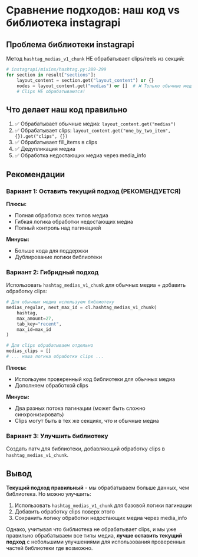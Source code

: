 # Сравнение подходов: наш код vs библиотека instagrapi

## Проблема библиотеки instagrapi

Метод `hashtag_medias_v1_chunk` НЕ обрабатывает clips/reels из секций:

```python
# instagrapi/mixins/hashtag.py:289-299
for section in result["sections"]:
    layout_content = section.get("layout_content") or {}
    nodes = layout_content.get("medias") or []  # ❌ Только обычные медиа!
    # Clips НЕ обрабатываются!
```

## Что делает наш код правильно

1. ✅ Обрабатывает обычные медиа: `layout_content.get("medias")`
2. ✅ Обрабатывает clips: `layout_content.get("one_by_two_item", {}).get("clips", {})`
3. ✅ Обрабатывает fill_items в clips
4. ✅ Дедупликация медиа
5. ✅ Обработка недостающих медиа через media_info

## Рекомендации

### Вариант 1: Оставить текущий подход (РЕКОМЕНДУЕТСЯ)
**Плюсы:**
- Полная обработка всех типов медиа
- Гибкая логика обработки недостающих медиа
- Полный контроль над пагинацией

**Минусы:**
- Больше кода для поддержки
- Дублирование логики библиотеки

### Вариант 2: Гибридный подход
Использовать `hashtag_medias_v1_chunk` для обычных медиа + добавить обработку clips:

```python
# Для обычных медиа используем библиотеку
medias_regular, next_max_id = cl.hashtag_medias_v1_chunk(
    hashtag, 
    max_amount=27, 
    tab_key="recent", 
    max_id=max_id
)

# Для clips обрабатываем отдельно
medias_clips = []
# ... наша логика обработки clips ...
```

**Плюсы:**
- Используем проверенный код библиотеки для обычных медиа
- Дополняем обработкой clips

**Минусы:**
- Два разных потока пагинации (может быть сложно синхронизировать)
- Clips могут быть в тех же секциях, что и обычные медиа

### Вариант 3: Улучшить библиотеку
Создать патч для библиотеки, добавляющий обработку clips в `hashtag_medias_v1_chunk`.

## Вывод

**Текущий подход правильный** - мы обрабатываем больше данных, чем библиотека. Но можно улучшить:

1. Использовать `hashtag_medias_v1_chunk` для базовой логики пагинации
2. Добавить обработку clips поверх этого
3. Сохранить логику обработки недостающих медиа через media_info

Однако, учитывая что библиотека не обрабатывает clips, и мы уже правильно обрабатываем все типы медиа, **лучше оставить текущий подход** с небольшими улучшениями для использования проверенных частей библиотеки где возможно.

